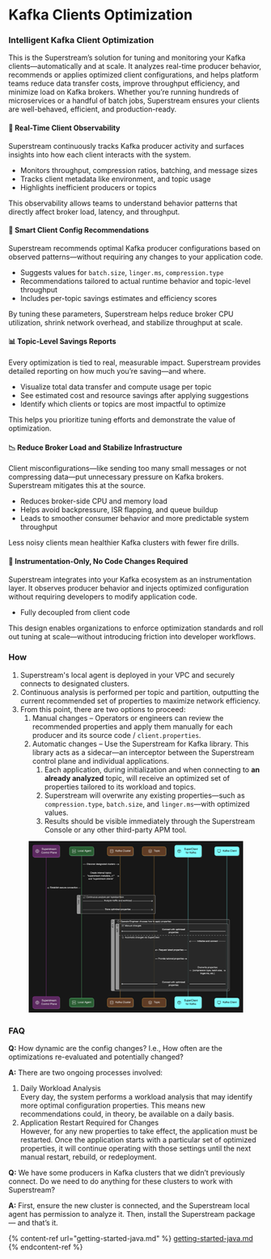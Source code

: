 # Kafka Clients Optimization

### Intelligent Kafka Client Optimization

This is the Superstream’s solution for tuning and monitoring your Kafka clients—automatically and at scale. It analyzes real-time producer behavior, recommends or applies optimized client configurations, and helps platform teams reduce data transfer costs, improve throughput efficiency, and minimize load on Kafka brokers. Whether you’re running hundreds of microservices or a handful of batch jobs, Superstream ensures your clients are well-behaved, efficient, and production-ready.

#### 📡 Real-Time Client Observability

Superstream continuously tracks Kafka producer activity and surfaces insights into how each client interacts with the system.

* Monitors throughput, compression ratios, batching, and message sizes
* Tracks client metadata like environment, and topic usage
* Highlights inefficient producers or topics

This observability allows teams to understand behavior patterns that directly affect broker load, latency, and throughput.

#### 🧠 Smart Client Config Recommendations

Superstream recommends optimal Kafka producer configurations based on observed patterns—without requiring any changes to your application code.

* Suggests values for `batch.size`, `linger.ms`, `compression.type`
* Recommendations tailored to actual runtime behavior and topic-level throughput
* Includes per-topic savings estimates and efficiency scores

By tuning these parameters, Superstream helps reduce broker CPU utilization, shrink network overhead, and stabilize throughput at scale.

#### 📊 Topic-Level Savings Reports

Every optimization is tied to real, measurable impact. Superstream provides detailed reporting on how much you’re saving—and where.

* Visualize total data transfer and compute usage per topic
* See estimated cost and resource savings after applying suggestions
* Identify which clients or topics are most impactful to optimize

This helps you prioritize tuning efforts and demonstrate the value of optimization.

#### 📉 Reduce Broker Load and Stabilize Infrastructure

Client misconfigurations—like sending too many small messages or not compressing data—put unnecessary pressure on Kafka brokers. Superstream mitigates this at the source.

* Reduces broker-side CPU and memory load
* Helps avoid backpressure, ISR flapping, and queue buildup
* Leads to smoother consumer behavior and more predictable system throughput

Less noisy clients mean healthier Kafka clusters with fewer fire drills.

#### 🧩 Instrumentation-Only, No Code Changes Required

Superstream integrates into your Kafka ecosystem as an instrumentation layer. It observes producer behavior and injects optimized configuration without requiring developers to modify application code.

* Fully decoupled from client code

This design enables organizations to enforce optimization standards and roll out tuning at scale—without introducing friction into developer workflows.

### How

1. Superstream's local agent is deployed in your VPC and securely connects to designated clusters.
2. Continuous analysis is performed per topic and partition, outputting the current recommended set of properties to maximize network efficiency.
3. From this point, there are two options to proceed:
   1. Manual changes – Operators or engineers can review the recommended properties and apply them manually for each producer and its source code / `client.properties`.
   2. Automatic changes – Use the Superstream for Kafka library. This library acts as a sidecar—an interceptor between the Superstream control plane and individual applications.
      1. Each application, during initialization and when connecting to **an already analyzed** topic, will receive an optimized set of properties tailored to its workload and topics.
      2. Superstream will overwrite any existing properties—such as `compression.type`, `batch.size`, and `linger.ms`—with optimized values.
      3. Results should be visible immediately through the Superstream Console or any other third-party APM tool.

<figure><img src="../../.gitbook/assets/SuperClient sequence diagram.png" alt=""><figcaption></figcaption></figure>

### FAQ

**Q:** How dynamic are the config changes? I.e., How often are the optimizations re-evaluated and potentially changed?

**A:** There are two ongoing processes involved:

1. Daily Workload Analysis\
   Every day, the system performs a workload analysis that may identify more optimal configuration properties. This means new recommendations could, in theory, be available on a daily basis.
2. Application Restart Required for Changes\
   However, for any new properties to take effect, the application must be restarted. Once the application starts with a particular set of optimized properties, it will continue operating with those settings until the next manual restart, rebuild, or redeployment.

**Q:** We have some producers in Kafka clusters that we didn’t previously connect. Do we need to do anything for these clusters to work with Superstream?

**A:** First, ensure the new cluster is connected, and the Superstream local agent has permission to analyze it. Then, install the Superstream package — and that’s it.

{% content-ref url="getting-started-java.md" %}
[getting-started-java.md](getting-started-java.md)
{% endcontent-ref %}
